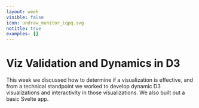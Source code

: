 ```yaml
---
layout: week
visible: false
icon: undraw_monitor_iqpq.svg
notitle: true
examples: []
---
```


# Viz Validation and Dynamics in D3

This week we discussed how to determine if a visualization is effective, and
from a technical standpoint we worked to develop dynamic D3 visualizations and
interactivity in those visualizations.  We also built out a basic Svelte app.
